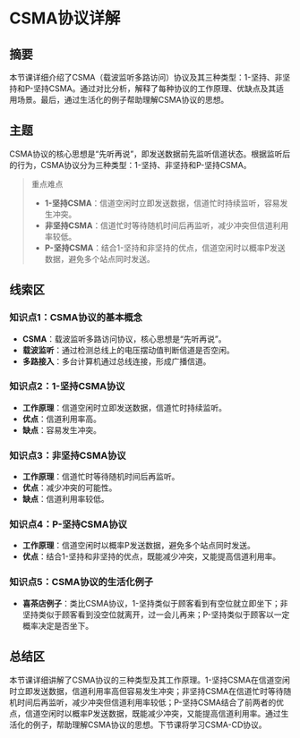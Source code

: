 # CSMA协议详解

## 摘要

本节课详细介绍了CSMA（载波监听多路访问）协议及其三种类型：1-坚持、非坚持和P-坚持CSMA。通过对比分析，解释了每种协议的工作原理、优缺点及其适用场景。最后，通过生活化的例子帮助理解CSMA协议的思想。

## 主题

CSMA协议的核心思想是“先听再说”，即发送数据前先监听信道状态。根据监听后的行为，CSMA协议分为三种类型：1-坚持、非坚持和P-坚持CSMA。

> 重点难点
>
> - **1-坚持CSMA**：信道空闲时立即发送数据，信道忙时持续监听，容易发生冲突。
> - **非坚持CSMA**：信道忙时等待随机时间后再监听，减少冲突但信道利用率较低。
> - **P-坚持CSMA**：结合1-坚持和非坚持的优点，信道空闲时以概率P发送数据，避免多个站点同时发送。

## 线索区

### 知识点1：CSMA协议的基本概念
- **CSMA**：载波监听多路访问协议，核心思想是“先听再说”。
- **载波监听**：通过检测总线上的电压摆动值判断信道是否空闲。
- **多路接入**：多台计算机通过总线连接，形成广播信道。

### 知识点2：1-坚持CSMA协议
- **工作原理**：信道空闲时立即发送数据，信道忙时持续监听。
- **优点**：信道利用率高。
- **缺点**：容易发生冲突。

### 知识点3：非坚持CSMA协议
- **工作原理**：信道忙时等待随机时间后再监听。
- **优点**：减少冲突的可能性。
- **缺点**：信道利用率较低。

### 知识点4：P-坚持CSMA协议
- **工作原理**：信道空闲时以概率P发送数据，避免多个站点同时发送。
- **优点**：结合1-坚持和非坚持的优点，既能减少冲突，又能提高信道利用率。

### 知识点5：CSMA协议的生活化例子
- **喜茶店例子**：类比CSMA协议，1-坚持类似于顾客看到有空位就立即坐下；非坚持类似于顾客看到没空位就离开，过一会儿再来；P-坚持类似于顾客以一定概率决定是否坐下。

## 总结区

本节课详细讲解了CSMA协议的三种类型及其工作原理。1-坚持CSMA在信道空闲时立即发送数据，信道利用率高但容易发生冲突；非坚持CSMA在信道忙时等待随机时间后再监听，减少冲突但信道利用率较低；P-坚持CSMA结合了前两者的优点，信道空闲时以概率P发送数据，既能减少冲突，又能提高信道利用率。通过生活化的例子，帮助理解CSMA协议的思想。下节课将学习CSMA-CD协议。